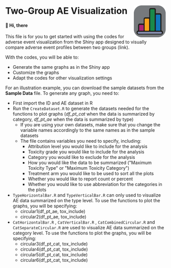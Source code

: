 #  Two-Group AE Visualization <img src="app_Visualization_old.png" align="right" width="100" />

#### :wave: Hi, there

This file is for you to get started with using the codes for adverse event visualization from the Shiny app designed to visually compare adverse event profiles between two groups (link). 


With the codes, you will be able to:

* Generate the same graphs as in the Shiny app
* Customize the graphs
* Adapt the codes for other visualization settings

For an illustration example, you can download the sample datasets from the **Sample Data** file. To generate any graph, you need to:

* First import the ID and AE dataset in R
* Run the `CreateDataset.R` to generate the datasets needed for the functions to plot graphs (*df_pt_cat* when the data is summarized by category, *df_pt_ae* when the data is summarized by type)
  * If you are using your own datasets, make sure that you change the variable names accordingly to the same names as in the sample datasets
  * The file contains variables you need to specify, including:
    * Attribution level you would like to include for the analysis
    * Toxicity grade you would like to include for the analysis
    * Category you would like to exclude for the analysis
    * How you would like the data to be summarized ("Maximum Toxicity Type" or "Maximum Toxicity Category")
    * Treatment arm you would like to be used to sort all the plots
    * Whether you would like to report count or percent
    * Whether you would like to use abbreviation for the categories in the plots
* `TypeHorizontalBar.R` and `TypeVerticalBar.R` can only used to visualize AE data summarized on the type level. To use the functions to plot the graphs, you will be specifying:
  * circular1(df_pt_ae, tox_include)
  * circular2(df_pt_ae, tox_include)
* `CatHorizontalBar.R` , `CatVerticalBar.R` , `CatCombinedCircular.R` and `CatSeparateCircular.R` are used to visualize AE data summarized on the category level. To use the functions to plot the graphs, you will be specifying:
  * circular3(df_pt_cat, tox_include)
  * circular4(df_pt_cat, tox_include)
  * circular5(df_pt_cat, tox_include)
  * circular6(df_pt_cat, tox_include)
